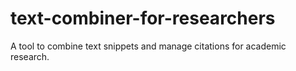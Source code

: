 # text-combiner-for-researchers
A tool to combine text snippets and manage citations for academic research.
